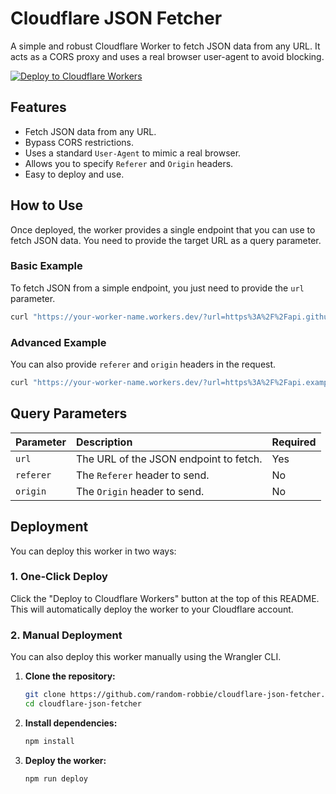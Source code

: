 # Cloudflare JSON Fetcher

A simple and robust Cloudflare Worker to fetch JSON data from any URL. It acts as a CORS proxy and uses a real browser user-agent to avoid blocking.

[![Deploy to Cloudflare Workers](https://deploy.workers.cloudflare.com/button)](https://deploy.workers.cloudflare.com/?url=https://github.com/random-robbie/cloudflare-json-fetcher)

## Features

-   Fetch JSON data from any URL.
-   Bypass CORS restrictions.
-   Uses a standard `User-Agent` to mimic a real browser.
-   Allows you to specify `Referer` and `Origin` headers.
-   Easy to deploy and use.

## How to Use

Once deployed, the worker provides a single endpoint that you can use to fetch JSON data. You need to provide the target URL as a query parameter.

### Basic Example

To fetch JSON from a simple endpoint, you just need to provide the `url` parameter.

```bash
curl "https://your-worker-name.workers.dev/?url=https%3A%2F%2Fapi.github.com%2Fusers%2Fgithub"
```

### Advanced Example

You can also provide `referer` and `origin` headers in the request.

```bash
curl "https://your-worker-name.workers.dev/?url=https%3A%2F%2Fapi.example.com%2Fdata&referer=https%3A%2F%2Fwww.example.com%2F&origin=https%3A%2F%2Fwww.example.com"
```

## Query Parameters

| Parameter | Description                               | Required |
| :-------- | :---------------------------------------- | :------- |
| `url`     | The URL of the JSON endpoint to fetch.    | Yes      |
| `referer` | The `Referer` header to send.             | No       |
| `origin`  | The `Origin` header to send.              | No       |

## Deployment

You can deploy this worker in two ways:

### 1. One-Click Deploy

Click the "Deploy to Cloudflare Workers" button at the top of this README. This will automatically deploy the worker to your Cloudflare account.

### 2. Manual Deployment

You can also deploy this worker manually using the Wrangler CLI.

1.  **Clone the repository:**
    ```bash
    git clone https://github.com/random-robbie/cloudflare-json-fetcher.git
    cd cloudflare-json-fetcher
    ```

2.  **Install dependencies:**
    ```bash
    npm install
    ```

3.  **Deploy the worker:**
    ```bash
    npm run deploy
    ```
